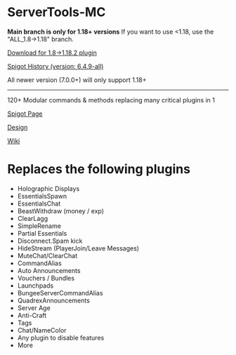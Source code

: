# ServerTools-MC

__Main branch is only for 1.18+ versions__
If you want to use <1.18, use the "ALL_1.8->1.18" branch.

[Download for 1.8->1.18.2 plugin](https://www.spigotmc.org/resources/servertools-%E2%9E%9C-modular-server-management-1-8-1-18-2-open-source.95853/download?version=455997)

[Spigot History (version: 6.4.9-all)](https://www.spigotmc.org/resources/servertools-%E2%9E%9C-modular-server-management-1-8-1-18-2-open-source.95853/history)

All newer version (7.0.0+) will only support 1.18+

---

120+ Modular commands &amp; methods replacing many critical plugins in 1

[Spigot Page](https://www.spigotmc.org/resources/servertoolscore.95853/)

[Design](https://reece.bit.ai/docs/view/hdI3blcYqn0MUOBO)

[Wiki](https://servertools.reece.sh/)
 
 
# Replaces the following plugins
 - Holographic Displays
 - EssentialsSpawn
 - EssentialsChat
 - BeastWithdraw (money / exp)
 - ClearLagg
 - SimpleRename
 - Partial Essentials
 - Disconnect.Spam kick
 - HideStream (PlayerJoin/Leave Messages)
 - MuteChat/ClearChat
 - CommandAlias
 - Auto Announcements
 - Vouchers / Bundles
 - Launchpads
 - BungeeServerCommandAlias
 - QuadrexAnnouncements
 - Server Age
 - Anti-Craft
 - Tags
 - Chat/NameColor
 - Any plugin to disable features
 - More
